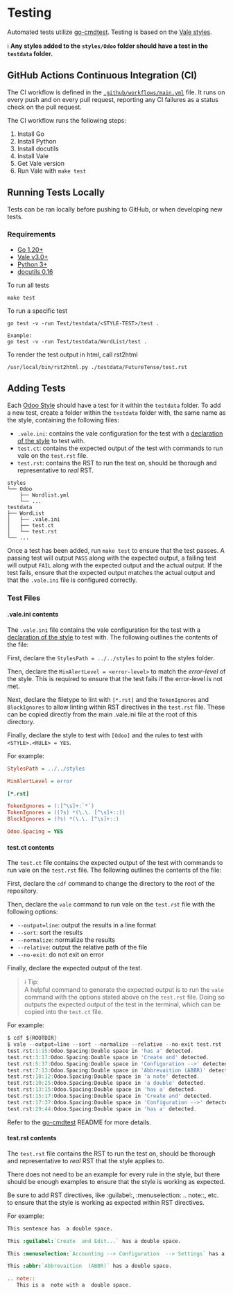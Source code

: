 # Testing

Automated tests utilize [go-cmdtest]. Testing is based on the [Vale styles][vale-packages].

ℹ️ **Any styles added to the `styles/Odoo` folder should have a test in the `testdata` folder.**

## GitHub Actions Continuous Integration (CI)

The CI workflow is defined in the [`.github/workflows/main.yml`](../.github/workflows/main.yml) file. It runs on every push and on every pull request, reporting any CI failures as a status check on the pull request.

The CI workflow runs the following steps:

1. Install Go
2. Install Python
3. Install docutils
4. Install Vale
5. Get Vale version
3. Run Vale with `make test`

## Running Tests Locally

Tests can be ran locally before pushing to GitHub, or when developing new tests.

### Requirements

- [Go 1.20+](https://go.dev/doc/install)
- [Vale v3.0+](https://vale.sh/)
- [Python 3+]()
- [docutils 0.16](https://pypi.org/project/docutils/)

To run all tests

```
make test
```

To run a specific test

```
go test -v -run Test/testdata/<STYLE-TEST>/test .

Example:
go test -v -run Test/testdata/WordList/test .
```

To render the test output in html, call rst2html

```
/usr/local/bin/rst2html.py ./testdata/FutureTense/test.rst
```

## Adding Tests

Each [Odoo Style](styles/Odoo) should have a test for it within the `testdata` folder. To add a new test, create a folder within the `testdata` folder with, the same name as the style, containing the following files:

- `.vale.ini`: contains the vale configuration for the test with a [declaration of the style][based-on-styles] to test with.
- `test.ct`: contains the expected output of the test with commands to run vale on the `test.rst` file.
- `test.rst`: contains the RST to run the test on, should be thorough and representative to _real_ RST.

```
styles
└── Odoo
    ├── Wordlist.yml
    └── ...
testdata
├── WordList
│   ├── .vale.ini
│   ├── test.ct
│   └── test.rst
└── ...
```

Once a test has been added, run `make test` to ensure that the test passes. A passing test will output `PASS` along with the expected output, a failing test will output `FAIL` along with the expected output and the actual output. If the test fails, ensure that the expected output matches the actual output and that the `.vale.ini` file is configured correctly.

### Test Files

#### .vale.ini contents

The `.vale.ini` file contains the vale configuration for the test with a [declaration of the style][based-on-styles] to test with. The following outlines the contents of the file:

First, declare the `StylesPath = ../../styles` to point to the styles folder.

Then, declare the `MinAlertLevel = <error-level>` to match the *error-level* of the style. This is required to ensure that the test fails if the error-level is not met.

Next, declare the filetype to lint with `[*.rst]` and the `TokenIgnores` and `BlockIgnores` to allow linting within RST directives in the `test.rst` file. These can be copied directly from the main .vale.ini file at the root of this directory.

Finally, declare the style to test with `[Odoo]` and the rules to test with `<STYLE>.<RULE> = YES`.

For example:

```ini
StylesPath = ../../styles

MinAlertLevel = error

[*.rst]

TokenIgnores = (:[^\s]+:`*`)
TokenIgnores = ((?s) *(\.\. [^\s]+::))
BlockIgnores = (?s) *(\.\. [^\s]+::)

Odoo.Spacing = YES
```

#### test.ct contents

The `test.ct` file contains the expected output of the test with commands to run vale on the `test.rst` file. The following outlines the contents of the file:

First, declare the `cdf` command to change the directory to the root of the repository.

Then, declare the `vale` command to run vale on the `test.rst` file with the following options:

- `--output=line`: output the results in a line format
- `--sort`: sort the results
- `--normalize`: normalize the results
- `--relative`: output the relative path of the file
- `--no-exit`: do not exit on error

Finally, declare the expected output of the test.

> ℹ️ Tip:</br>
> A helpful command to generate the expected output is to run the `vale` command with the options stated above on the `test.rst` file. Doing so outputs the expected output of the test in the terminal, which can be copied into the `test.ct` file.

For example:
```go
$ cdf ${ROOTDIR}
$ vale --output=line --sort --normalize --relative --no-exit test.rst
test.rst:1:15:Odoo.Spacing:Double space in 'has a' detected.
test.rst:3:17:Odoo.Spacing:Double space in 'Create and' detected.
test.rst:5:37:Odoo.Spacing:Double space in 'Configuration -->' detected.
test.rst:7:13:Odoo.Spacing:Double space in 'Abbrevaition (ABBR)' detected.
test.rst:10:12:Odoo.Spacing:Double space in 'a note' detected.
test.rst:10:25:Odoo.Spacing:Double space in 'a double' detected.
test.rst:13:15:Odoo.Spacing:Double space in 'has a' detected.
test.rst:15:17:Odoo.Spacing:Double space in 'Create and' detected.
test.rst:17:37:Odoo.Spacing:Double space in 'Configuration -->' detected.
test.rst:29:44:Odoo.Spacing:Double space in 'has a' detected.
```

Refer to the [go-cmdtest] README for more details.

#### test.rst contents

The `test.rst` file contains the RST to run the test on, should be thorough and representative to _real_ RST that the style applies to.

There does not need to be an example for every rule in the style, but there should be enough examples to ensure that the style is working as expected.

Be sure to add RST directives, like :guilabel:, :menuselection: .. note::, etc. to ensure that the style is working as expected within RST directives.

For example:
```rst
This sentence has  a double space.

This :guilabel:`Create  and Edit...` has a double space.

This :menuselection:`Accounting --> Configuration  --> Settings` has a double space.

This :abbr:`Abbrevaition  (ABBR)` has a double space.

.. note::
   This is a  note with a  double space.
```

[go-cmdtest]: https://github.com/google/go-cmdtest
[vale-packages]: https://github.com/errata-ai/packages/blob/master/pkg/main_test.go
[based-on-styles]: https://vale.sh/docs/topics/config/#basedonstyles